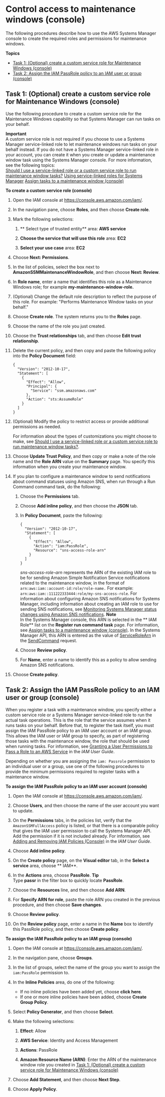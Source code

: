 # Control access to maintenance windows \(console\)<a name="sysman-maintenance-perm-console"></a>

The following procedures describe how to use the AWS Systems Manager console to create the required roles and permissions for maintenance windows\.

**Topics**
+ [Task 1: \(Optional\) create a custom service role for Maintenance Windows \(console\)](#sysman-maintenance-role)
+ [Task 2: Assign the IAM PassRole policy to an IAM user or group \(console\)](#sysman-maintenance-passrole)

## Task 1: \(Optional\) create a custom service role for Maintenance Windows \(console\)<a name="sysman-maintenance-role"></a>

Use the following procedure to create a custom service role for the Maintenance Windows capability so that Systems Manager can run tasks on your behalf\.

**Important**  
A custom service role is not required if you choose to use a Systems Manager service\-linked role to let maintenance windows run tasks on your behalf instead\. If you do not have a Systems Manager service\-linked role in your account, you can create it when you create or update a maintenance window task using the Systems Manager console\. For more information, see the following topics:  
[Should I use a service\-linked role or a custom service role to run maintenance window tasks?](sysman-maintenance-permissions.md#maintenance-window-tasks-service-role)
[Using service\-linked roles for Systems Manager](using-service-linked-roles.md)
[Assign tasks to a maintenance window \(console\)](sysman-maintenance-assign-tasks.md)

**To create a custom service role \(console\)**

1. Open the IAM console at [https://console\.aws\.amazon\.com/iam/](https://console.aws.amazon.com/iam/)\.

1. In the navigation pane, choose **Roles**, and then choose **Create role**\.

1. Mark the following selections:

   1. ** Select type of trusted entity** area: **AWS service**

   1. **Choose the service that will use this role** area: **EC2**

   1. **Select your use case** area: **EC2**

1. Choose **Next: Permissions**\.

1. In the list of policies, select the box next to **AmazonSSMMaintenanceWindowRole**, and then choose **Next: Review**\.

1. In **Role name**, enter a name that identifies this role as a Maintenance Windows role; for example **my\-maintenance\-window\-role\.**

1. \(Optional\) Change the default role description to reflect the purpose of this role\. For example: "Performs Maintenance Window tasks on your behalf\." 

1. Choose **Create role**\. The system returns you to the **Roles** page\.

1. Choose the name of the role you just created\.

1. Choose the **Trust relationships** tab, and then choose **Edit trust relationship**\.

1. Delete the current policy, and then copy and paste the following policy into the **Policy Document** field:

   ```
   {
     "Version": "2012-10-17",
     "Statement": [
       {
         "Effect": "Allow",
         "Principal": {
           "Service": "ssm.amazonaws.com"
         },
         "Action": "sts:AssumeRole"
       }
     ]
   }
   ```

1. \(Optional\) Modify the policy to restrict access or provide additional permissions as needed\. 

   For information about the types of customizations you might choose to make, see [Should I use a service\-linked role or a custom service role to run maintenance window tasks?](sysman-maintenance-permissions.md#maintenance-window-tasks-service-role)\.

1. Choose **Update Trust Policy**, and then copy or make a note of the role name and the **Role ARN** value on the **Summary** page\. You specify this information when you create your maintenance window\.

1. If you plan to configure a maintenance window to send notifications about command statuses using Amazon SNS, when run through a Run Command command task, do the following:

   1. Choose the **Permissions** tab\.

   1. Choose **Add inline policy**, and then choose the **JSON** tab\.

   1. In **Policy Document**, paste the following:

      ```
      {
        "Version": "2012-10-17",
        "Statement": [
          {
            "Effect": "Allow",
            "Action": "iam:PassRole",
            "Resource": "sns-access-role-arn"
          }
        ]
      }
      ```

      *sns\-access\-role\-arn* represents the ARN of the existing IAM role to be for sending Amazon Simple Notification Service notifications related to the maintenance window, in the format of `arn:aws:iam::account-id:role/role-name.` For example: `arn:aws:iam::111222333444:role/my-sns-access-role`\. For information about configuring Amazon SNS notifications for Systems Manager, including information about creating an IAM role to use for sending SNS notifications, see [Monitoring Systems Manager status changes using Amazon SNS notifications](monitoring-sns-notifications.md)\.
**Note**  
In the Systems Manager console, this ARN is selected in the ** IAM Role** list on the **Register run command task** page\. For information, see [Assign tasks to a maintenance window \(console\)](sysman-maintenance-assign-tasks.md)\. In the Systems Manager API, this ARN is entered as the value of [ServiceRoleArn](https://docs.aws.amazon.com/systems-manager/latest/APIReference/API_SendCommand.html#EC2-SendCommand-request-ServiceRoleArn) in the [SendCommand](https://docs.aws.amazon.com/systems-manager/latest/APIReference/API_SendCommand.html) request\.

   1. Choose **Review policy**\.

   1. For **Name**, enter a name to identify this as a policy to allow sending Amazon SNS notifications\.

1. Choose **Create policy**\.

## Task 2: Assign the IAM PassRole policy to an IAM user or group \(console\)<a name="sysman-maintenance-passrole"></a>

When you register a task with a maintenance window, you specify either a custom service role or a Systems Manager service\-linked role to run the actual task operations\. This is the role that the service assumes when it runs tasks on your behalf\. Before that, to register the task itself, you must assign the IAM PassRole policy to an IAM user account or an IAM group\. This allows the IAM user or IAM group to specify, as part of registering those tasks with the maintenance window, the role that should be used when running tasks\. For information, see [Granting a User Permissions to Pass a Role to an AWS Service](https://docs.aws.amazon.com/IAM/latest/UserGuide/id_roles_use_passrole.html) in the *IAM User Guide*\.

Depending on whether you are assigning the `iam: Passrole` permission to an individual user or a group, use one of the following procedures to provide the minimum permissions required to register tasks with a maintenance window\.

**To assign the IAM PassRole policy to an IAM user account \(console\)**

1. Open the IAM console at [https://console\.aws\.amazon\.com/iam/](https://console.aws.amazon.com/iam/)\.

1. Choose **Users**, and then choose the name of the user account you want to update\.

1. On the **Permissions** tabs, in the policies list, verify that the `AmazonSSMFullAccess` policy is listed, or that there is a comparable policy that gives the IAM user permission to call the Systems Manager API\. Add the permission if it is not included already\. For information, see [Adding and Removing IAM Policies \(Console\)](https://docs.aws.amazon.com/IAM/latest/UserGuide/access_policies_manage-attach-detach.html#add-remove-policies-console) in the *IAM User Guide*\.

1. Choose **Add inline policy**\.

1. On the **Create policy** page, on the **Visual editor** tab, in the **Select a service** area, choose ** IAM**\.

1. In the **Actions** area, choose **PassRole**\.
**Tip**  
Type **passr** in the filter box to quickly locate **PassRole**\.

1. Choose the **Resources** line, and then choose **Add ARN**\.

1. For **Specify ARN for role**, paste the role ARN you created in the previous procedure, and then choose **Save changes**\.

1. Choose **Review policy**\.

1. On the **Review policy** page, enter a name in the **Name** box to identify this PassRole policy, and then choose **Create policy**\.

**To assign the IAM PassRole policy to an IAM group \(console\)**

1. Open the IAM console at [https://console\.aws\.amazon\.com/iam/](https://console.aws.amazon.com/iam/)\.

1. In the navigation pane, choose **Groups**\.

1. In the list of groups, select the name of the group you want to assign the `iam:PassRole` permission to\. 

1. In the **Inline Policies** area, do one of the following:
   + If no inline policies have been added yet, choose **click here**\.
   + If one or more inline policies have been added, choose **Create Group Policy**\.

1. Select **Policy Generator**, and then choose **Select**\.

1. Make the following selections:

   1. **Effect**: Allow

   1. **AWS Service**: Identity and Access Management

   1. **Actions**: PassRole

   1. **Amazon Resource Name \(ARN\)**: Enter the ARN of the maintenance window role you created in [Task 1: \(Optional\) create a custom service role for Maintenance Windows \(console\)](#sysman-maintenance-role)

1. Choose **Add Statement**, and then choose **Next Step**\.

1. Choose **Apply Policy**\.